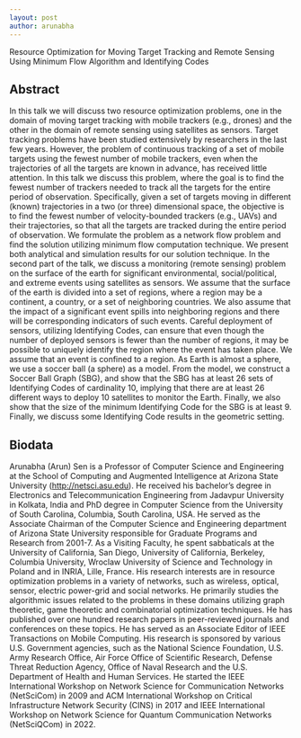 ```yaml
---
layout: post
author: arunabha
---
```

Resource Optimization for Moving Target Tracking and Remote Sensing Using Minimum Flow Algorithm and Identifying Codes 

## Abstract
In this talk we will discuss two resource optimization problems, one in the domain of moving target tracking with mobile trackers (e.g., drones) and the other in the domain of remote sensing using satellites as sensors. Target tracking problems have been studied extensively by researchers in the last few years. However, the problem of continuous tracking of a set of mobile targets using the fewest number of mobile trackers, even when the trajectories of all the targets are known in advance, has received little attention. In this talk we discuss this problem, where the goal is to find the fewest number of trackers needed to track all the targets for the entire period of observation. Specifically, given a set of targets moving in different (known) trajectories in a two (or three) dimensional space, the objective is to find the fewest number of velocity-bounded trackers (e.g., UAVs) and their trajectories, so that all the targets are tracked during the entire period of observation. We formulate the problem as a network flow problem and find the solution utilizing minimum flow computation technique. We present both analytical and simulation results for our solution technique.
In the second part of the talk, we discuss a monitoring (remote sensing) problem on the surface of the earth for significant environmental, social/political, and extreme events using satellites as sensors. We assume that the surface of the earth is divided into a set of regions, where a region may be a continent, a country, or a set of neighboring countries. We also assume that the impact of a significant event spills into neighboring regions and there will be corresponding indicators of such events. Careful deployment of sensors, utilizing Identifying Codes, can ensure that even though the number of deployed sensors is fewer than the number of regions, it may be possible to uniquely identify the region where the event has taken place. We assume that an event is confined to a region. As Earth is almost a sphere, we use a soccer ball (a sphere) as a model. From the model, we construct a Soccer Ball Graph (SBG), and show that the SBG has at least 26 sets of Identifying Codes of cardinality 10, implying that there are at least 26 different ways to deploy 10 satellites to monitor the Earth. Finally, we also show that the size of the minimum Identifying Code for the SBG is at least 9. Finally, we discuss some Identifying Code results in the geometric setting.

## Biodata
Arunabha (Arun) Sen is a Professor of Computer Science and Engineering at the School of Computing and Augmented Intelligence at Arizona State University (http://netsci.asu.edu). He received his bachelor’s degree in Electronics and Telecommunication Engineering from Jadavpur University in Kolkata, India and PhD degree in Computer Science from the University of South Carolina, Columbia, South Carolina, USA. He served as the Associate Chairman of the Computer Science and Engineering department of Arizona State University responsible for Graduate Programs and Research from 2001-7. As a Visiting Faculty, he spent sabbaticals at the University of California, San Diego, University of California, Berkeley, Columbia University, Wroclaw University of Science and Technology in Poland and in INRIA, Lille, France. His research interests are in resource optimization problems in a variety of networks, such as wireless, optical, sensor, electric power-grid and social networks. He primarily studies the algorithmic issues related to the problems in these domains utilizing graph theoretic, game theoretic and combinatorial optimization techniques. He has published over one hundred research papers in peer-reviewed journals and conferences on these topics. He has served as an Associate Editor of IEEE Transactions on Mobile Computing. His research is sponsored by various U.S. Government agencies, such as the National Science Foundation, U.S. Army Research Office, Air Force Office of Scientific Research, Defense Threat Reduction Agency, Office of Naval Research and the U.S. Department of Health and Human Services. He started the IEEE International Workshop on Network Science for Communication Networks (NetSciCom) in 2009 and ACM International Workshop on Critical Infrastructure Network Security (CINS) in 2017 and IEEE International Workshop on Network Science for Quantum Communication Networks (NetSciQCom) in 2022.
